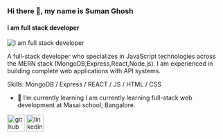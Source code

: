 ### Hi there 👋, my name is Suman Ghosh
#### I am full stack developer
![I am full stack developer](https://media-exp1.licdn.com/dms/image/C4E16AQGGnrZRPRGxJA/profile-displaybackgroundimage-shrink_200_800/0/1641880010519?e=1649894400&v=beta&t=ukP3NKxZjeTtzpioZFZSHGQjYyCIwWqUEwg91CYIEio)

A full-stack developer who specializes in JavaScript technologies across the MERN stack (MongoDB,Express,React,Node.js). I am experienced in building complete web applications with API systems.

Skills: MongoDB / Express / REACT / JS / HTML / CSS

- 🌱 I’m currently learning I am currently learning full-stack web development at Masai school, Bangalore. 


[<img src='https://cdn.jsdelivr.net/npm/simple-icons@3.0.1/icons/github.svg' alt='github' height='40'>](https://github.com/sumanghosh99)  [<img src='https://cdn.jsdelivr.net/npm/simple-icons@3.0.1/icons/linkedin.svg' alt='linkedin' height='40'>](https://www.linkedin.com/in/suman-ghosh-b409691a0/)  

  






